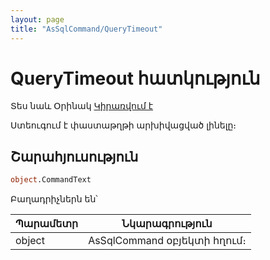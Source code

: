 ```yaml
---
layout: page
title: "AsSqlCommand/QueryTimeout"
---
```

# QueryTimeout հատկություն 

Տես նաև Օրինակ [Կիրառվում է](../AsSqlCommand.md)

Ստեուգում է փաստաթղթի արխիվացված լինելը։

## Շարահյուսություն

``` vb
object.CommandText
```

Բաղադրիչներն են՝
    
| Պարամետր | Նկարագրություն |
|--|--|
| object | AsSqlCommand օբյեկտի հղում։|

